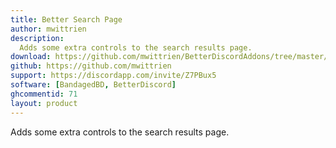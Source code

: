 ```yaml
---
title: Better Search Page
author: mwittrien
description:
  Adds some extra controls to the search results page.
download: https://github.com/mwittrien/BetterDiscordAddons/tree/master/Plugins/BetterSearchPage
github: https://github.com/mwittrien
support: https://discordapp.com/invite/Z7PBux5
software: [BandagedBD, BetterDiscord]
ghcommentid: 71
layout: product
---
```

Adds some extra controls to the search results page.